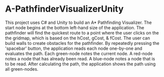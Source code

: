 # A-PathfinderVisualizerUnity
This project uses C# and Unity to build an A* Pathfinding Visualizer.  The start node begins at the bottom left-hand size of the application.  The pathfinder will find the quickest route to a point where the user clicks on the the gridmap, which is based on the hCost, gCost, &amp; fCost.  The user can build walls to create obstacles for the pathfinder.  By repeatedly pressing the 'spacebar' button, the application reads each node one-by-one and evaluates the path.  Each green-node notes the current node.  A red-node notes a node that has already been read.  A blue-node notes a node that is to be read.  After calculating the path, the application shows the path using all green-nodes.
